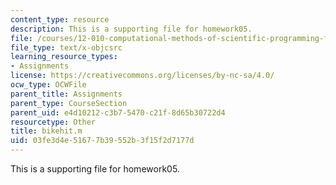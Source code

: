 ```yaml
---
content_type: resource
description: This is a supporting file for homework05.
file: /courses/12-010-computational-methods-of-scientific-programming-fall-2011/03fe3d4e51677b39552b3f15f2d7177d_bikehit.m
file_type: text/x-objcsrc
learning_resource_types:
- Assignments
license: https://creativecommons.org/licenses/by-nc-sa/4.0/
ocw_type: OCWFile
parent_title: Assignments
parent_type: CourseSection
parent_uid: e4d10212-c3b7-5470-c21f-8d65b30722d4
resourcetype: Other
title: bikehit.m
uid: 03fe3d4e-5167-7b39-552b-3f15f2d7177d
---
```

This is a supporting file for homework05.